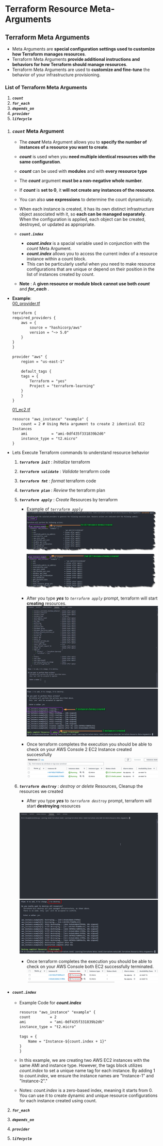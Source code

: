 # Terraform Resource Meta-Arguments

## Terraform Meta Arguments

- Meta Arguments are **special configuration settings used to customize how Terraform manages resources**.
- Terraform Meta Arguments **provide additional instructions and behaviors for how Terraform should manage resources**. 
- Terraform Meta Arguments are used to **customize and fine-tune** the behavior of your infrastructure provisioning.

### List of Terraform Meta Arguments

1. ***`count`***
2. ***`for_each`***
3. ***`depends_on`***
4. ***`provider`***
5. ***`lifecycle`***  
<!-- -->

1. ### ***`count`*** Meta Argument

    - The ***count*** Meta Argument allows you to **specify the number of instances of a resource you want to create**. 
    - ***count*** is used when you **need multiple identical resources with the same configuration**.
    - ***count*** can be used with **modules** and with **every resource type**
    - The ***count*** argument **must be a non-negative whole number**. 
    - If ***count*** is **set to 0**, it **will not create any instances of the resource**. 
    - You can also **use expressions** to determine the count dynamically.
    - When each instance is created, it has its own distinct infrastructure object associated with it, so **each can be managed separately**. When the configuration is applied, each object can be created, destroyed, or updated as appropriate.
    - ***`count.index`***
        - ***count.index*** is a spacial variable used in conjunction with the *count* Meta Argument.
        - ***count.index*** allows you to access the current index of a resource instance within a count block. 
        - This can be particularly useful when you need to make resource configurations that are unique or depend on their position in the list of instances created by count.

    - **Note** : A **given resource or module block cannot use both ***count***** and ***for_each*** .

- **Example**:  
    [00_provider.tf](./00_provider.tf)
    ```hcl
    terraform {
    required_providers {
        aws = {
            source = "hashicorp/aws"
            version = "~> 5.0" 
        }
    }
    }

    provider "aws" {
        region = "us-east-1"

        default_tags {
        tags = {
            Terraform = "yes"
            Project = "terraform-learning"
        }
        }
    }
    ```

    [01_ec2.tf](./01_ec2.tf)
    ```hcl
    resource "aws_instance" "example" {
        count = 2 # Using Meta argument to create 2 identical EC2 Instances
        ami           = "ami-0df435f331839b2d6"
        instance_type = "t2.micro"
    }
    ```

- Lets Execute Terraform commands to understand resource behavior

    1. ***`terraform init`*** : *Initialize* terraform
    2. ***`terraform validate`*** : *Validate* terraform code
    3. ***`terraform fmt`*** : *format* terraform code
    4. ***`terraform plan`*** : *Review* the terraform plan
    5. ***`terraform apply`*** : *Create* Resources by terraform
        - Example of *`terraform apply`*
            ![terraform apply](./imgs/01-tf-apply-01.png)
            ![terraform apply](./imgs/01-tf-apply-02.png)

        - After you type ***yes*** to *`terraform apply`* prompt, terraform will start **creating** resources.
            ![terraform apply](./imgs/03-tf-apply-gif.gif)
            ![terraform apply](./imgs/03-tf-apply-img.png)

        - Once terraform completes the execution you should be able to check on your AWS Console 2 EC2 Instance created successfully
            ![terraform apply](./imgs/04-tf-aws-ec2.png)
 
    6. ***`terraform destroy`*** : *destroy or delete* Resources, Cleanup the resources we created
        - After you type ***yes*** to *`terraform destroy`* prompt, terraform will start **destroying** resources

        ![terraform destroy](./imgs/05-tf-destroy-gif.gif)
        ![terraform destroy](./imgs/05-tf-destroy-img.png)


        - Once terraform completes the execution you should be able to check on your AWS Console both EC2 successfully terminated.
        ![terraform destroy](./imgs/05-tf-destroy-aws.png)

*  #### ***`count.index`*** 
    - Example Code for  ***count.index*** 
        ```hcl
        resource "aws_instance" "example" {
        count         = 2
        ami           = "ami-0df435f331839b2d6"
        instance_type = "t2.micro"

        tags = {
            Name = "Instance-${count.index + 1}"
        }
        }    
        ```
    - In this example, we are creating two AWS EC2 instances with the same AMI and instance type. However, the tags block utilizes *count.index* to set a unique name tag for each instance. By adding 1 to *count.index*, we ensure the instance names are "Instance-1" and "Instance-2"."

    - Notes: *count.index* is a zero-based index, meaning it starts from 0. You can use it to create dynamic and unique resource configurations for each instance created using count.


2. ***`for_each`***



3. ***`depends_on`***




4. ***`provider`***





5. ***`lifecycle`***  